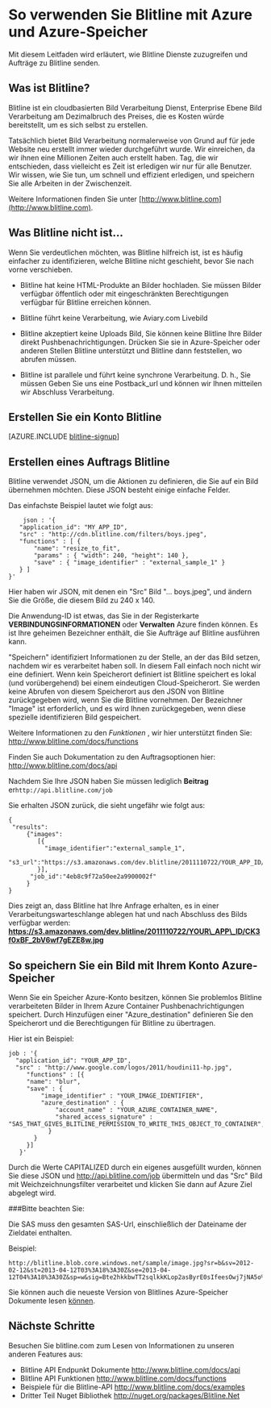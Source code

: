 <properties 
    pageTitle="Wie Blitline für Bild gewünschten feature Verarbeitung - Azure Leitfaden" 
    description="Erfahren Sie, wie den Dienst Blitline Prozess Bilder innerhalb einer Azure-Anwendung verwenden." 
    services="" 
    documentationCenter=".net" 
    authors="blitline-dev" 
    manager="jason@blitline.com" 
    editor="jason@blitline.com"/>

<tags 
    ms.service="multiple" 
    ms.workload="na" 
    ms.tgt_pltfrm="na" 
    ms.devlang="na" 
    ms.topic="article" 
    ms.date="12/09/2014" 
    ms.author="support@blitline.com"/>
# <a name="how-to-use-blitline-with-azure-and-azure-storage"></a>So verwenden Sie Blitline mit Azure und Azure-Speicher

Mit diesem Leitfaden wird erläutert, wie Blitline Dienste zuzugreifen und Aufträge zu Blitline senden.

## <a name="what-is-blitline"></a>Was ist Blitline?

Blitline ist ein cloudbasierten Bild Verarbeitung Dienst, Enterprise Ebene Bild Verarbeitung am Dezimalbruch des Preises, die es Kosten würde bereitstellt, um es sich selbst zu erstellen.

Tatsächlich bietet Bild Verarbeitung normalerweise von Grund auf für jede Website neu erstellt immer wieder durchgeführt wurde. Wir einreichen, da wir ihnen eine Millionen Zeiten auch erstellt haben. Tag, die wir entschieden, dass vielleicht es Zeit ist erledigen wir nur für alle Benutzer. Wir wissen, wie Sie tun, um schnell und effizient erledigen, und speichern Sie alle Arbeiten in der Zwischenzeit.

Weitere Informationen finden Sie unter [http://www.blitline.com](http://www.blitline.com).

## <a name="what-blitline-is-not"></a>Was Blitline nicht ist...

Wenn Sie verdeutlichen möchten, was Blitline hilfreich ist, ist es häufig einfacher zu identifizieren, welche Blitline nicht geschieht, bevor Sie nach vorne verschieben.

- Blitline hat keine HTML-Produkte an Bilder hochladen. Sie müssen Bilder verfügbar öffentlich oder mit eingeschränkten Berechtigungen verfügbar für Blitline erreichen können.

- Blitline führt keine Verarbeitung, wie Aviary.com Livebild

- Blitline akzeptiert keine Uploads Bild, Sie können keine Blitline Ihre Bilder direkt Pushbenachrichtigungen. Drücken Sie sie in Azure-Speicher oder anderen Stellen Blitline unterstützt und Blitline dann feststellen, wo abrufen müssen.

- Blitline ist parallele und führt keine synchrone Verarbeitung. D. h., Sie müssen Geben Sie uns eine Postback_url und können wir Ihnen mitteilen wir Abschluss Verarbeitung.

## <a name="create-a-blitline-account"></a>Erstellen Sie ein Konto Blitline

[AZURE.INCLUDE [blitline-signup](../includes/blitline-signup.md)]

## <a name="how-to-create-a-blitline-job"></a>Erstellen eines Auftrags Blitline

Blitline verwendet JSON, um die Aktionen zu definieren, die Sie auf ein Bild übernehmen möchten. Diese JSON besteht einige einfache Felder.

Das einfachste Beispiel lautet wie folgt aus:

        json : '{
       "application_id": "MY_APP_ID",
       "src" : "http://cdn.blitline.com/filters/boys.jpeg",
       "functions" : [ {
           "name": "resize_to_fit",
           "params" : { "width": 240, "height": 140 },
           "save" : { "image_identifier" : "external_sample_1" }
       } ]
    }'

Hier haben wir JSON, mit denen ein "Src" Bild "... boys.jpeg", und ändern Sie die Größe, die diesem Bild zu 240 x 140.

Die Anwendung-ID ist etwas, das Sie in der Registerkarte **VERBINDUNGSINFORMATIONEN** oder **Verwalten** Azure finden können. Es ist Ihre geheimen Bezeichner enthält, die Sie Aufträge auf Blitline ausführen kann.

"Speichern" identifiziert Informationen zu der Stelle, an der das Bild setzen, nachdem wir es verarbeitet haben soll. In diesem Fall einfach noch nicht wir eine definiert. Wenn kein Speicherort definiert ist Blitline speichert es lokal (und vorübergehend) bei einem eindeutigen Cloud-Speicherort. Sie werden keine Abrufen von diesem Speicherort aus den JSON von Blitline zurückgegeben wird, wenn Sie die Blitline vornehmen. Der Bezeichner "Image" ist erforderlich, und es wird Ihnen zurückgegeben, wenn diese spezielle identifizieren Bild gespeichert.

Weitere Informationen zu den *Funktionen* , wir hier unterstützt finden Sie: <http://www.blitline.com/docs/functions>

Finden Sie auch Dokumentation zu den Auftragsoptionen hier: <http://www.blitline.com/docs/api>

Nachdem Sie Ihre JSON haben Sie müssen lediglich **Beitrag** er`http://api.blitline.com/job`

Sie erhalten JSON zurück, die sieht ungefähr wie folgt aus:

    {
     "results":
         {"images":
            [{
              "image_identifier":"external_sample_1",
              "s3_url":"https://s3.amazonaws.com/dev.blitline/2011110722/YOUR_APP_ID/CK3f0xBF_2bV6wf7gEZE8w.jpg"
            }],
          "job_id":"4eb8c9f72a50ee2a9900002f"
         }
    }


Dies zeigt an, dass Blitline hat Ihre Anfrage erhalten, es in einer Verarbeitungswarteschlange ablegen hat und nach Abschluss des Bilds verfügbar werden: **https://s3.amazonaws.com/dev.blitline/2011110722/YOUR\_APP\_ID/CK3f0xBF_2bV6wf7gEZE8w.jpg**

## <a name="how-to-save-an-image-to-your-azure-storage-account"></a>So speichern Sie ein Bild mit Ihrem Konto Azure-Speicher

Wenn Sie ein Speicher Azure-Konto besitzen, können Sie problemlos Blitline verarbeiteten Bilder in Ihrem Azure Container Pushbenachrichtigungen speichert. Durch Hinzufügen einer "Azure_destination" definieren Sie den Speicherort und die Berechtigungen für Blitline zu übertragen.

Hier ist ein Beispiel:

    job : '{
      "application_id": "YOUR_APP_ID",
      "src" : "http://www.google.com/logos/2011/houdini11-hp.jpg",
         "functions" : [{
         "name": "blur",
         "save" : {
             "image_identifier" : "YOUR_IMAGE_IDENTIFIER",
             "azure_destination" : {
                 "account_name" : "YOUR_AZURE_CONTAINER_NAME",
                 "shared_access_signature" : "SAS_THAT_GIVES_BLITLINE_PERMISSION_TO_WRITE_THIS_OBJECT_TO_CONTAINER",
               }
           }
         }]
       }'


Durch die Werte CAPITALIZED durch ein eigenes ausgefüllt wurden, können Sie diese JSON und http://api.blitline.com/job übermitteln und das "Src" Bild mit Weichzeichnungsfilter verarbeitet und klicken Sie dann auf Azure Ziel abgelegt wird.

###<a name="please-note"></a>Bitte beachten Sie:

Die SAS muss den gesamten SAS-Url, einschließlich der Dateiname der Zieldatei enthalten.

Beispiel:

    http://blitline.blob.core.windows.net/sample/image.jpg?sr=b&sv=2012-02-12&st=2013-04-12T03%3A18%3A30Z&se=2013-04-12T04%3A18%3A30Z&sp=w&sig=Bte2hkkbwTT2sqlkkKLop2asByrE0sIfeesOwj7jNA5o%3D


Sie können auch die neueste Version von Blitlines Azure-Speicher Dokumente lesen [können](http://www.blitline.com/docs/azure_storage).


## <a name="next-steps"></a>Nächste Schritte

Besuchen Sie blitline.com zum Lesen von Informationen zu unseren anderen Features aus:

* Blitline API Endpunkt Dokumente <http://www.blitline.com/docs/api>
* Blitline API Funktionen <http://www.blitline.com/docs/functions>
* Beispiele für die Blitline-API <http://www.blitline.com/docs/examples>
* Dritter Teil Nuget Bibliothek <http://nuget.org/packages/Blitline.Net>
